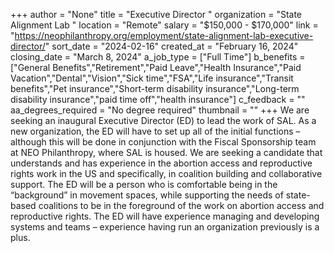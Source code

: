 +++
author = "None"
title = "Executive Director "
organization = "State Alignment Lab "
location = "Remote"
salary = "$150,000 - $170,000"
link = "https://neophilanthropy.org/employment/state-alignment-lab-executive-director/"
sort_date = "2024-02-16"
created_at = "February 16, 2024"
closing_date = "March 8, 2024"
a_job_type = ["Full Time"]
b_benefits = ["General Benefits","Retirement","Paid Leave","Health Insurance","Paid Vacation","Dental","Vision","Sick time","FSA","Life insurance","Transit benefits","Pet insurance","Short-term disability insurance","Long-term disability insurance","paid time off","health insurance"]
c_feedback = ""
aa_degrees_required = "No degree required"
thumbnail = ""
+++
We are seeking an inaugural Executive Director (ED) to lead the work of SAL. As a new organization, the ED will have to set up all of the initial functions – although this will be done in conjunction with the Fiscal Sponsorship team at NEO Philanthropy, where SAL is housed. We are seeking a candidate that understands and has experience in the abortion access and reproductive rights work in the US and specifically, in coalition building and collaborative support. The ED will be a person who is comfortable being in the “background” in movement spaces, while supporting the needs of state-based coalitions to be in the foreground of the work on abortion access and reproductive rights. The ED will have experience managing and developing systems and teams – experience having run an organization previously is a plus.